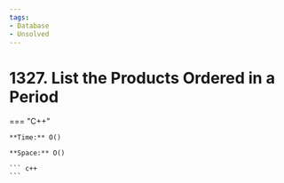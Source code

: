 ```yaml
---
tags:
- Database
- Unsolved
---
```



# 1327. List the Products Ordered in a Period

=== "C++"

    **Time:** O()

    **Space:** O()

    ``` c++
    ```